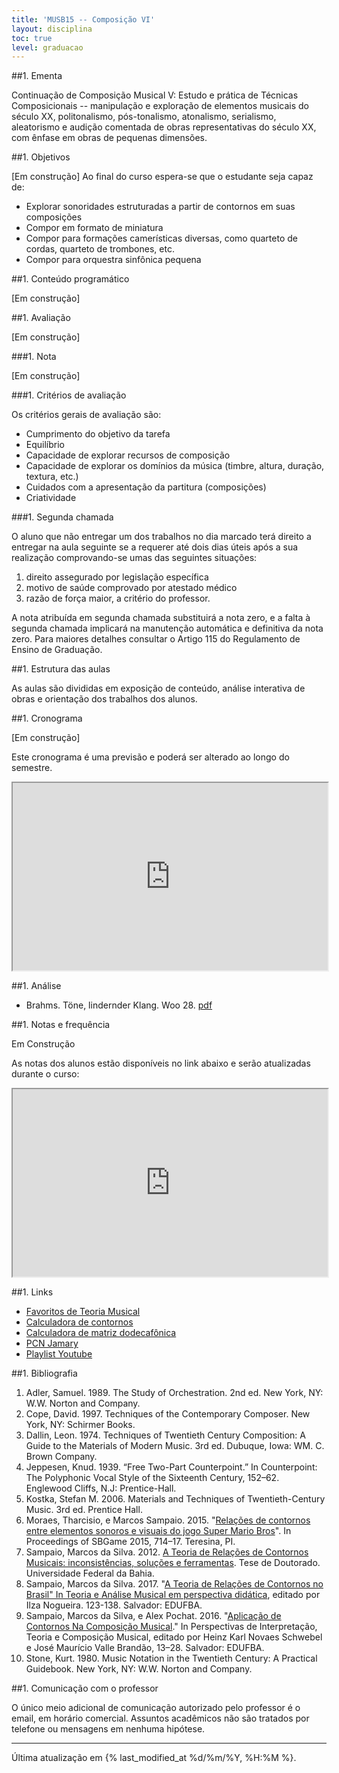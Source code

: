 ```yaml
---
title: 'MUSB15 -- Composição VI'
layout: disciplina
toc: true
level: graduacao
---
```



##1. Ementa


Continuação de Composição Musical V: Estudo e prática de Técnicas
Composicionais -- manipulação e exploração de elementos musicais do
século XX, politonalismo, pós-tonalismo, atonalismo, serialismo,
aleatorismo e audição comentada de obras representativas do século XX,
com ênfase em obras de pequenas dimensões.

##1. Objetivos

[Em construção]
Ao final do curso espera-se que o estudante seja capaz de:

- Explorar sonoridades estruturadas a partir de contornos em suas
  composições
- Compor em formato de miniatura
- Compor para formações camerísticas diversas, como quarteto de
  cordas, quarteto de trombones, etc.
- Compor para orquestra sinfônica pequena

##1. Conteúdo programático

[Em construção]

<!-- 1. Teoria de Relações de Contornos musicais -->
<!--     1. Base teórica e cognitiva -->
<!--     1. Conceitos gerais -->
<!--     1. Propriedades -->
<!--     1. Reflexão -->
<!--     1. Direção -->
<!--     1. Similaridade -->
<!--     1. Múltiplas dimensões -->
<!-- 1. Apresentação e discussão do trabalho criativo -->
<!-- 1. Composição para formações camerísticas até orquestras de pequenas -->
<!--    dimensões -->

##1. Avaliação

[Em construção]

<!-- A avaliação nesta disciplina é realizada mediante trabalho de -->
<!-- composição e trabalhos semanais realizados ao longo do semestre (ver -->
<!-- descrição mais adiante). -->

###1. Nota

[Em construção]

<!-- O cálculo da nota está em construção, dependendo das formações -->
<!-- disponíveis para leituras. -->

<!-- A média final é equivalente à média ponderada das notas dos trabalhos, -->
<!-- com os seguintes pesos: -->

<!--   1. Trabalhos semanais (peso 3) -->
<!--       1. Miniaturas 1 e 2, peso 0.75 -->
<!--       1. Miniaturas 3, peso 1.5 -->
<!--   2. Composição final (peso 7): -->
<!--       1. avaliação da primeira metade da composição (peso 2) -->
<!--       2. avaliação da segunda metade da composição e conjunto final -->
<!--          (peso 5) -->

<!-- Dessa forma, a média final será calculada pela equação 1, onde M -->
<!-- representa a média, a, a soma das notas das miniaturas, b, a nota da -->
<!-- primeira metade da composição final e c, da segunda metade e conjunto -->
<!-- da composição. -->

<!-- <img id="preview_img" -->
<!-- src="https://chart.apis.google.com/chart?cht=tx&chl=M%3D%5Cfrac%7B3a%2B2b%2B5c%7D%7B10%7D&chs=&chf=&chco=" -->
<!-- /> (eq.1) -->

<!-- Os trabalhos serão aceitos apenas se: -->

<!--   1. forem entregues em versão elaborada em software apropriado, via -->
<!--      Dropbox ou email. -->
<!--   2. forem entregues impreterivelmente no prazo, no início da aula -->
<!--      marcada para a entrega. -->

<!-- A composição final deverá ser entregue por meio digital, via email. -->

###1. Critérios de avaliação

Os critérios gerais de avaliação são:

  * Cumprimento do objetivo da tarefa
  * Equilíbrio
  * Capacidade de explorar recursos de composição
  * Capacidade de explorar os domínios da música (timbre, altura,
    duração, textura, etc.)
  * Cuidados com a apresentação da partitura (composições)
  * Criatividade

###1. Segunda chamada

O aluno que não entregar um dos trabalhos no dia marcado terá direito
a entregar na aula seguinte se a requerer até dois dias úteis após a
sua realização comprovando-se umas das seguintes situações:

  1. direito assegurado por legislação específica
  2. motivo de saúde comprovado por atestado médico
  3. razão de força maior, a critério do professor.

A nota atribuída em segunda chamada substituirá a nota zero, e a falta
à segunda chamada implicará na manutenção automática e definitiva da
nota zero. Para maiores detalhes consultar o Artigo 115 do Regulamento
de Ensino de Graduação.

##1. Estrutura das aulas

As aulas são divididas em exposição de conteúdo, análise interativa de
obras e orientação dos trabalhos dos alunos.

##1. Cronograma

[Em construção]

Este cronograma é uma previsão e poderá ser alterado ao longo do
semestre.

<iframe
src="https://docs.google.com/spreadsheets/d/e/2PACX-1vQIWOA8wNakz3wyUhvwl-xgMIAzqR9xr2sow2dLjwT2kgUkCXEMWSp_ZtMttTOkn63Ljnm5-79ul-le/pubhtml?gid=567655936&amp;single=true&amp;widget=true&amp;headers=false"
width="100%" height="300"></iframe>

<!-- ###1. Itens extras -->

<!-- 1. Leitura de Banda sinfônica: 30/10/2018, 18 horas, Auditório -->

<!-- ##1. Trabalhos -->

<!-- Os trabalhos estão sendo definidos, dependendo das formações -->
<!-- disponíveis para leituras.  O trabalho principal será para a formação -->
<!-- da OSUFBA. -->

<!-- ###1. Miniaturas -->

<!-- Duração de 30 segundos a 1 minuto. -->

<!-- Formações disponíveis: -->

<!-- 1. Quarteto vocal -->
<!-- 1. Quarteto de cordas -->
<!-- 1. Oboés (confirmar) -->

<!-- ####1. Miniatura 1 -->

<!--  - Conteúdo principal: a definir -->
<!--  - Formação: duo do oboés -->
<!--  - Entrega da partitura (online): 06/09/2018 -->
<!--  - Entrega das partes (impressas): semana seguinte -->
<!--  - Leitura: 11/10/2018, 11hs, EMUS, sala a definir -->
 
<!-- ####1. Miniatura 2 -->

<!--  - Conteúdo principal: a definir -->
<!--  - Formação: quarteto de cordas -->
<!--  - Entrega da partitura (online): 20/09/2018 -->
<!--  - Entrega das partes (impressas): semana seguinte -->
<!--  - Leitura: a definir -->
 
<!-- ####1. Miniatura 3 -->

<!--  - Conteúdo principal: a definir -->
<!--  - Formação: quarteto vocal -->
<!--  - Entrega da partitura (online): 11/10/2018 -->
<!--  - Entrega das partes (impressas): semana seguinte -->
<!--  - Leitura: a definir -->

<!-- ###1. Exercícios semanais -->

<!-- Os exercícios semanais são pequenos fragmentos com aplicação dos -->
<!-- conteúdos apresentados em aula. -->

<!-- [Tópicos em construção] -->

<!-- 1. Compor pequeno fragmento musical, abstrair o contorno melódico e -->
<!-- gerar outros materiais de forma que todos os elementos tenham um único -->
<!-- contorno. Formação: duo de oboés. -->

<!-- 1. Compor pequeno fragmento musical, abstrair contorno melódico e, a -->
<!-- partir de operações básicas de contorno, como retrógrado, inversão, -->
<!-- compor outros materiais de forma que todos os elementos tenham um -->
<!-- contorno pai. Formação: duo, preferencialmente de oboés. -->

<!-- 1. Compor pequeno fragmento musical a partir do contorno < 0 2 3 0 4 7 -->
<!--    > para a formação piano e flauta. Buscar usar operacoes de -->
<!--    contornos disponiveis na calculadora. -->

<!-- 1. Compor fragmento musical de até 40 segundos utilizando uma -->
<!-- instrumentação de livre escolha utilizando uma ou mais técnicas de -->
<!-- composição entre as listadas abaixo. Para este trabalho será -->
<!-- necessário criar um esquema analítico mostrando como cada -->
<!-- ferramentatécnica foi utilizada no trabalho. -->

<!--     1. Alturas -->
<!--         1. Escalas em geral(de 5 a 12 notas) -->
<!--         1. Escalas microtonais -->
<!--         1. Serialismo Clássico -->
<!--         1. Serialismo Integral -->
<!--         1. Pos-Tonalidade -->
<!--         1. Música Eletroacústica -->
<!--         1. Música Aleatória -->
<!--         1. Música espectral -->
<!--         1. Minimalismo -->
<!--         1. Pontilismo -->
<!--         1. Micropolifonia -->
<!--         1. Sonorismo -->
<!--         1. Contornos -->
<!--         1. Tonalismo -->
<!--         1. Modalismo -->
       
<!--     1. Durações -->
<!--         1. Modulação Métrica -->
<!--         1. Escala cromática de durações -->
<!--         1. Regressão ou progressão métrica -->
<!--         1. Serialismo Rítmico -->

<!-- ###1. Composição final -->

<!-- A composição final deverá ter duração de 5 a 7 minutos e formação -->
<!-- equivalente à Orquestra Sinfônica da UFBA (1111,1111,1 perc.,cordas). -->

##1. Análise

- Brahms. Töne, lindernder Klang. Woo 28. [pdf](http://imslp.simssa.ca/files/imglnks/usimg/0/0d/IMSLP102716-PMLP210137-Brahms_Werke_Band_21_Breitkopf_JB_121_WoO_28_scan.pdf)

<!-- Ao longo do semestre as obras listadas serão analisadas em conjunto -->
<!-- durante as aulas: -->

<!-- ###1. Orquestra -->

<!-- [em construção] -->

<!--   1. <a -->
<!--      href="http://imslp.org/wiki/Symphony_No.5,_Op.64_(Tchaikovsky,_Pyotr)" -->
<!--      target="_blank" -->
<!--      rel="noopener">http://imslp.org/wiki/Symphony_No.5,_Op.64_(Tchaikovsky,_Pyotr)</a> -->
<!--   2. <a -->
<!--      href="http://imslp.org/wiki/Rapsodie_espagnole_(Ravel,_Maurice)" -->
<!--      target="_blank" -->
<!--      rel="noopener">http://imslp.org/wiki/Rapsodie_espagnole_(Ravel,_Maurice)</a> -->
<!--   3. <a -->
<!--      href="http://imslp.org/wiki/Russian_Easter_Festival,_Op.36_(Rimsky-Korsakov,_Nikolay)" -->
<!--      target="_blank" -->
<!--      rel="noopener">http://imslp.org/wiki/Russian_Easter_Festival,_Op.36_(Rimsky-Korsakov,_Nikolay)</a> -->
<!--   4. <a -->
<!--      href="http://imslp.org/wiki/5_Pieces_for_Orchestra,_Op.16_(Schoenberg,_Arnold)" -->
<!--      target="_blank" -->
<!--      rel="noopener">http://imslp.org/wiki/5_Pieces_for_Orchestra,_Op.16_(Schoenberg,_Arnold)</a> -->
<!--   5. <a -->
<!--      href="http://imslp.org/wiki/Symphony_No.5,_Op.60_(Scriabin,_Aleksandr)" -->
<!--      target="_blank" -->
<!--      rel="noopener">http://imslp.org/wiki/Symphony_No.5,_Op.60_(Scriabin,_Aleksandr)</a> -->
<!--   6. Carter, Elliott -- Three Occasions for Orchestra (Boosey and -->
<!--      Hawkes, 1992) -->
<!--   7. Penderecki, Krzysztof. Paixão Segundo São Lucas -->

<!-- ###1. Câmara -->

<!-- [em construção] -->

<!--   1. Schoenberg, Op. 25. Prelúdio -->
<!--   2. Webern, Op. 21 -->
<!--   3. Webern, Op. 25. <a href="http://bit.ly/2ztkUki" target="_blank" -->
<!--      rel="noopener">http://bit.ly/2ztkUki</a> -->
<!--   4. <a -->
<!--      href="http://imslp.org/wiki/String_Sextet_No.1,_Op.18_(Brahms,_Johannes)" -->
<!--      target="_blank" -->
<!--      rel="noopener">http://imslp.org/wiki/String_Sextet_No.1,_Op.18_(Brahms,_Johannes)</a> -->
<!--   5. <a -->
<!--      href="http://imslp.org/wiki/Music_for_Strings,_Percussion_and_Celesta,_Sz.106_(Bart%C3%B3k,_B%C3%A9la)" -->
<!--      target="_blank" -->
<!--      rel="noopener">http://imslp.org/wiki/Music_for_Strings,_Percussion_and_Celesta,_Sz.106_(Bart%C3%B3k,_B%C3%A9la)</a> -->
<!--   6. <a href="http://imslp.org/wiki/Octandre_(Var%C3%A8se,_Edgard)" -->
<!--      target="_blank" -->
<!--      rel="noopener">http://imslp.org/wiki/Octandre_(Var%C3%A8se,_Edgard)</a> -->

##1. Notas e frequência

Em Construção

As notas dos alunos estão disponíveis no link abaixo e serão
atualizadas durante o curso:

<iframe
src="https://docs.google.com/spreadsheets/d/e/2PACX-1vQs-fgYyBiRz2ZoTPhGevkW7WRFrIEfwZtdsJ55nDu_eqOHiGL8rCkYsMtuEqJKOKaTHcyQ0bSiVXoN/pubhtml?gid=6205951&amp;single=true&amp;widget=true&amp;headers=false"
width="100%" height="300"></iframe>

##1. Links

* [Favoritos de Teoria
  Musical](https://www.diigo.com/list/msampaio/teoria-musical)
* [Calculadora de contornos](https://contour.sampaio.me)
* [Calculadora de matriz
  dodecafônica](http://www.musictheory.net/calculators/matrix)
* [PCN
  Jamary](http://www.angelfire.com/music2/bahia/pcn/pcn2001ptb.htm)
* [Playlist Youtube](https://www.youtube.com/playlist?list=PLTuRmdq29ACk488OOx34lH-tW0RN0nBDJ)

##1. Bibliografia

1. Adler, Samuel. 1989. The Study of Orchestration. 2nd ed. New York,
   NY: W.W. Norton and Company.
1. Cope, David. 1997. Techniques of the Contemporary Composer. New
   York, NY: Schirmer Books.
1. Dallin, Leon. 1974. Techniques of Twentieth Century Composition: A
   Guide to the Materials of Modern Music. 3rd ed. Dubuque, Iowa:
   WM. C. Brown Company.
1. Jeppesen, Knud. 1939. “Free Two-Part Counterpoint.” In Counterpoint:
   The Polyphonic Vocal Style of the Sixteenth Century, 152–62.
   Englewood Cliffs, N.J: Prentice-Hall.
1. Kostka, Stefan M. 2006. Materials and Techniques of
   Twentieth-Century Music. 3rd ed. Prentice Hall.
1. Moraes, Tharcisio, e Marcos Sampaio. 2015. "[Relações de contornos
   entre elementos sonoros e visuais do jogo Super Mario
   Bros](https://marcos.sampaio.me/pt-br/publicacoes/moraes-ea2015-relacoes/)". In
   Proceedings of SBGame 2015, 714–17. Teresina, PI.
1. Sampaio, Marcos da Silva. 2012. [A Teoria de Relações de Contornos
   Musicais: inconsistências, soluções e
   ferramentas](https://marcos.sampaio.me/pt-br/publicacoes/sampaio2012b-teoria/). Tese
   de Doutorado. Universidade Federal da Bahia.
1. Sampaio, Marcos da Silva. 2017. "[A Teoria de Relações de Contornos
   no Brasil" In Teoria e Análise Musical em perspectiva
   didática](https://marcos.sampaio.me/pt-br/publicacoes/sampaio2017-teoria/),
   editado por Ilza Nogueira. 123-138. Salvador: EDUFBA.
1. Sampaio, Marcos da Silva, e Alex Pochat. 2016. "[Aplicação de
   Contornos Na Composição
   Musical](https://marcos.sampaio.me/pt-br/publicacoes/sampaio-ea2016-aplicacao/)."
   In Perspectivas de Interpretação, Teoria e Composição Musical,
   editado por Heinz Karl Novaes Schwebel e José Maurício Valle
   Brandão, 13–28. Salvador: EDUFBA.
1. Stone, Kurt. 1980. Music Notation in the Twentieth Century: A
   Practical Guidebook. New York, NY: W.W. Norton and Company.

##1. Comunicação com o professor

O único meio adicional de comunicação autorizado pelo professor é o
email, em horário comercial. Assuntos acadêmicos não são tratados por
telefone ou mensagens em nenhuma hipótese.

<hr>

Última atualização em {% last_modified_at %d/%m/%Y, %H:%M %}.
